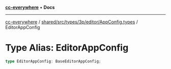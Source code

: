 [**cc-everywhere**](../../../../../../../index.md) • **Docs**

***

[cc-everywhere](../../../../../../../index.md) / [shared/src/types/3p/editor/AppConfig.types](../index.md) / EditorAppConfig

# Type Alias: EditorAppConfig

```ts
type EditorAppConfig: BaseEditorAppConfig;
```
